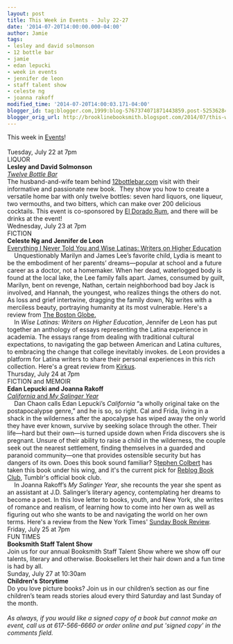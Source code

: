 ```yaml
---
layout: post
title: This Week in Events - July 22-27
date: '2014-07-20T14:00:00.000-04:00'
author: Jamie
tags:
- lesley and david solmonson
- 12 bottle bar
- jamie
- edan lepucki
- week in events
- jennifer de leon
- staff talent show
- celeste ng
- joanna rakoff
modified_time: '2014-07-20T14:00:03.171-04:00'
blogger_id: tag:blogger.com,1999:blog-5767374071871443859.post-5253628417476788760
blogger_orig_url: http://brooklinebooksmith.blogspot.com/2014/07/this-week-in-events-july-22-27.html
---
```


<div>This week in <a href="http://www.brooklinebooksmith.com/events/MainEvent.html" target="_blank">Events</a>!&nbsp;</div><div><br /></div><div>Tuesday, July 22 at 7pm</div><div>LIQUOR<br /><strong>Lesley and David Solmonson</strong></div><div><em><a href="http://www.brooklinebooksmith-shop.com/event/lesley-and-david-solmonson-twelve-bottle-bar" target="_blank">Twelve Bottle Bar</a></em></div><div>The husband-and-wife team behind <a href="http://12bottlebar.com/">12bottlebar.com</a> visit with their  informative and passionate new book.&nbsp; They show you how to create a versatile  home bar with only twelve bottles: seven hard liquors, one liqueur, two  vermouths, and two bitters, which can make over 200 delicious cocktails. This event is co-sponsored by <a href="http://theeldoradorum.com/" target="_blank">El Dorado Rum</a>, and there will be drinks at the event!&nbsp;</div><div></div><div>Wednesday, July 23 at 7pm</div><div>FICTION</div><div><strong>Celeste Ng and Jennifer de Leon</strong></div><div><a href="http://www.brooklinebooksmith-shop.com/event/celeste-ng-and-jennifer-de-leon" target="_blank">Everything I Never Told You and Wise Latinas: Writers on Higher Education</a></div><div>&nbsp;&nbsp;&nbsp; Unquestionably Marilyn and James Lee’s favorite child, Lydia is meant  to be the embodiment of her parents’ dreams—popular at school and a future  career as a doctor, not a homemaker. When her dead, waterlogged body is found at  the local lake, the Lee family falls apart. James, consumed by guilt, Marilyn,  bent on revenge, Nathan, certain neighborhood bad boy Jack is involved, and  Hannah, the youngest, who realizes things the others do not. As loss and grief  intertwine, dragging the family down, Ng writes with a merciless beauty,  portraying humanity at its most vulnerable. Here's a review from <a href="http://www.bostonglobe.com/arts/books/2014/07/01/book-review-everything-never-told-you-celeste/NegiY6oApUZG71YIRq6olM/story.html" target="_blank">The Boston Globe.</a>&nbsp;</div><div>&nbsp;&nbsp;&nbsp; In <em>Wise Latinas: Writers on Higher Education</em>, Jennifer de Leon  has put together an anthology of essays representing the Latina experience in  academia. The essays range from dealing with traditional cultural expectations,  to navigating the gap between American and Latina cultures, to embracing the  change that college inevitably invokes. de Leon provides a platform for Latina  writers to share their personal experiences in this rich collection. Here's a great review from <a href="https://www.kirkusreviews.com/book-reviews/jennifer-de-leon/wise-latinas/" target="_blank">Kirkus</a>.&nbsp;</div><div></div><div>Thursday, July 24 at 7pm</div><div>FICTION and MEMOIR</div><div><strong>Edan Lepucki and Joanna Rakoff</strong></div><div><a href="http://www.brooklinebooksmith-shop.com/event/edan-lepucki-and-joanna-rakoff" target="_blank"><em>California </em>and<em> My Salinger Year</em></a> </div><div>&nbsp;&nbsp;&nbsp; Dan Chaon calls Edan Lepucki’s <em>California</em> “a wholly original  take on the postapocalypse genre,” and he is so, so right. Cal and Frida, living  in a shack in the wilderness after the apocalypse has wiped away the only world  they have ever known, survive by seeking solace through the other. Their  life—hard but their own—is turned upside down when Frida discovers she is  pregnant. Unsure of their ability to raise a child in the wilderness, the couple  seek out the nearest settlement, finding themselves in a guarded and paranoid  community—one that provides ostensible security but has dangers of its own. Does this book sound familiar? S<a href="http://thecolbertreport.cc.com/videos/t1nxwu/amazon-vs--hachette---sherman-alexie" target="_blank">tephen Colbert</a> has taken this book under his wing, and it's the current pick for <a href="http://reblogbookclub.tumblr.com/" target="_blank">Reblog Book Club</a>, Tumblr's official book club.&nbsp;</div><div>&nbsp;&nbsp;&nbsp; In Joanna Rakoff’s <em>My Salinger Year</em>, she recounts the year she  spent as an assistant at J.D. Salinger’s literary agency, contemplating her  dreams to become a poet. In this love letter to books, youth, and New York, she  writes of romance and realism, of learning how to come into her own as well as  figuring out who she wants to be and navigating the world on her own terms. Here's a review from the New York Times' <a href="http://www.nytimes.com/2014/06/08/books/review/my-salinger-year-by-joanna-rakoff.html?_r=0" target="_blank">Sunday Book Review</a>.</div><div></div><div>Friday, July 25 at 7pm</div><div>FUN TIMES</div><div><strong>Booksmith Staff Talent Show</strong></div><div>Join us for our annual Booksmith Staff Talent Show where we show off our  talents, literary and otherwise. Booksellers let their hair down and a fun time is had by all.&nbsp;</div><div></div><div>Sunday, July 27 at 10:30am</div><div><strong>Children's Storytime</strong></div><div>Do you love picture books? Join us in our children’s section as our fine  children’s team reads stories aloud every third Saturday and last Sunday of the  month.<br /><br /><i>As always, if you would like a signed copy of a book but cannot make an event, call us at 617-566-6660 or order online and put 'signed copy' in the comments field.</i></div>